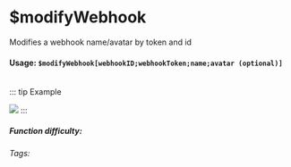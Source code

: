 # $modifyWebhook
Modifies a webhook name/avatar by token and id

#### Usage: `$modifyWebhook[webhookID;webhookToken;name;avatar (optional)]`
<br/>
::: tip Example

![](https://cdn.discordapp.com/attachments/914682255346118687/940753785867870278/Screenshot_20220208203936.jpg)
:::
##### Function difficulty: <Badge type="warning" text="Medium" vertical="middle" /> 
###### Tags: <Badge type="tip" text="modify" vertical="middle" /> <Badge type="tip" text="webhook" vertical="middle" />